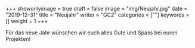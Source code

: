 +++
showonlyimage = true
draft = false
image = "img/Neujahr.jpg"
date = "2019-12-31"
title = "Neujahr"
writer = "GC2"
categories = [""]
keywords = []
weight = 1
+++

Für das neue Jahr wünschen wir euch alles Gute und Spass bei euren Projekten! 
<!--more-->



